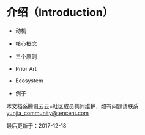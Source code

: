 # 介绍（Introduction）

- 动机

- 核心概念

- 三个原则

- Prior Art

- Ecosystem

- 例子

本文档系腾讯云云+社区成员共同维护，如有问题请联系 yunjia_community@tencent.com

最后更新于：2017-12-18